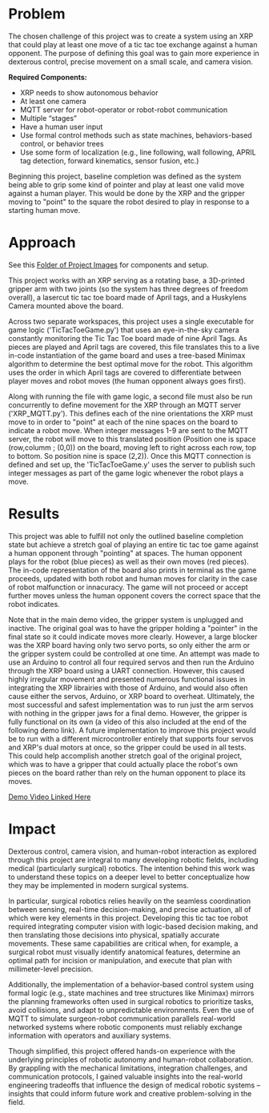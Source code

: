 # Problem

The chosen challenge of this project was to create a system using an XRP that could play at least one move of a tic tac toe exchange against a human opponent. 
The purpose of defining this goal was to gain more experience in dexterous control, precise movement on a small scale, and camera vision. 

**Required Components:**

- XRP needs to show autonomous behavior
- At least one camera
- MQTT server for robot-operator or robot-robot communication
- Multiple “stages”
- Have a human user input
- Use formal control methods such as state machines, behaviors-based control, or behavior trees
- Use some form of localization (e.g., line following, wall following, APRIL tag detection, forward kinematics, sensor fusion, etc.)

Beginning this project, baseline completion was defined as the system being able to grip some kind of pointer and play at least one valid move against a human player. This would be done by the XRP and the gripper moving to "point" to the square the robot desired to play in response to a starting human move.

# Approach

See this [Folder of Project Images](https://drive.google.com/drive/folders/1O4_QI9AdfXaA_f8W-MEcr27GEszFtbWz?usp=drive_link) for components and setup. 

This project works with an XRP serving as a rotating base, a 3D-printed gripper arm with two joints (so the system has three degrees of freedom overall), a lasercut tic tac toe board made of April tags, and a Huskylens Camera mounted above the board. 

Across two separate workspaces, this project uses a single executable for game logic ('TicTacToeGame.py') that uses an eye-in-the-sky camera constantly monitoring
the Tic Tac Toe board made of nine April Tags. As pieces are played and April tags are covered, this file translates this to a live in-code instantiation of the game board
and uses a tree-based Minimax algorithm to determine the best optimal move for the robot. This algorithm uses the order in which April tags are covered to differentiate between player moves and robot moves (the human opponent always goes first). 

Along with running the file with game logic, a second file must also be run concurrently to define movement for the XRP through an MQTT server ('XRP_MQTT.py'). This defines each of the nine orientations the XRP must move to in order to "point" at each of the nine spaces on the board to indicate a robot move. When integer messages 1-9 are sent to the MQTT server, the robot will move to this translated position (Position one is space (row,columm ; (0,0)) on the board, moving left to right across each row, top to bottom. So position nine is space (2,2)). Once this MQTT connection is defined and set up, the 'TicTacToeGame.y' uses the server to publish such integer messages as part of the game logic whenever the robot plays a move. 

# Results

This project was able to fulfill not only the outlined baseline completion state but achieve a stretch goal of playing an entire tic tac toe game against a human opponent through "pointing" at spaces. The human opponent plays for the robot (blue pieces) as well as their own moves (red pieces). The in-code representation of the board also prints in terminal as the game proceeds, updated with both robot and human moves for clarity in the case of robot malfunction or innacuracy. The game will not proceed or accept further moves unless the human opponent covers the correct space that the robot indicates. 

Note that in the main demo video, the gripper system is unplugged and inactive. The original goal was to have the gripper holding a "pointer" in the final state so it could indicate moves more clearly. However, a large blocker was the XRP board having only two servo ports, so only either the arm or the gripper system could be controlled at one time. An attempt was made to use an Arduino to control all four required servos and then run the Arduino through the XRP board using a UART connection. However, this caused highly irregular movement and presented numerous functional issues in integrating the XRP librairies with those of Arduino, and would also often cause either the servos, Arduino, or XRP board to overheat. Ultimately, the most successful and safest implementation was to run just the arm servos with nothing in the gripper jaws for a final demo. However, the gripper is fully functional on its own (a video of this also included at the end of the following demo link). A future implementation to improve this project would be to run with a different microcontroller entirely that supports four servos and XRP's dual motors at once, so the gripper could be used in all tests. This could help accomplish another stretch goal of the original project, which was to have a gripper that could actually place the robot's own pieces on the board rather than rely on the human opponent to place its moves.

[Demo Video Linked Here](https://youtu.be/_sDs2gQzWTI)

# Impact

Dexterous control, camera vision, and human-robot interaction as explored through this project are integral to many developing robotic fields, including medical (particularly surgical) robotics. The intention behind this work was to understand these topics on a deeper level to better conceptualize how they may be implemented in modern surgical systems.

In particular, surgical robotics relies heavily on the seamless coordination between sensing, real-time decision-making, and precise actuation, all of which were key elements in this project. Developing this tic tac toe robot required integrating computer vision with logic-based decision making, and then translating those decisions into physical, spatially accurate movements. These same capabilities are critical when, for example, a surgical robot must visually identify anatomical features, determine an optimal path for incision or manipulation, and execute that plan with millimeter-level precision.

Additionally, the implementation of a behavior-based control system using formal logic (e.g., state machines and tree structures like Minimax) mirrors the planning frameworks often used in surgical robotics to prioritize tasks, avoid collisions, and adapt to unpredictable environments. Even the use of MQTT to simulate surgeon-robot communication parallels real-world networked systems where robotic components must reliably exchange information with operators and auxiliary systems.

Though simplified, this project offered hands-on experience with the underlying principles of robotic autonomy and human-robot collaboration. By grappling with the mechanical limitations, integration challenges, and communication protocols, I gained valuable insights into the real-world engineering tradeoffs that influence the design of medical robotic systems – insights that could inform future work and creative problem-solving in the field.


